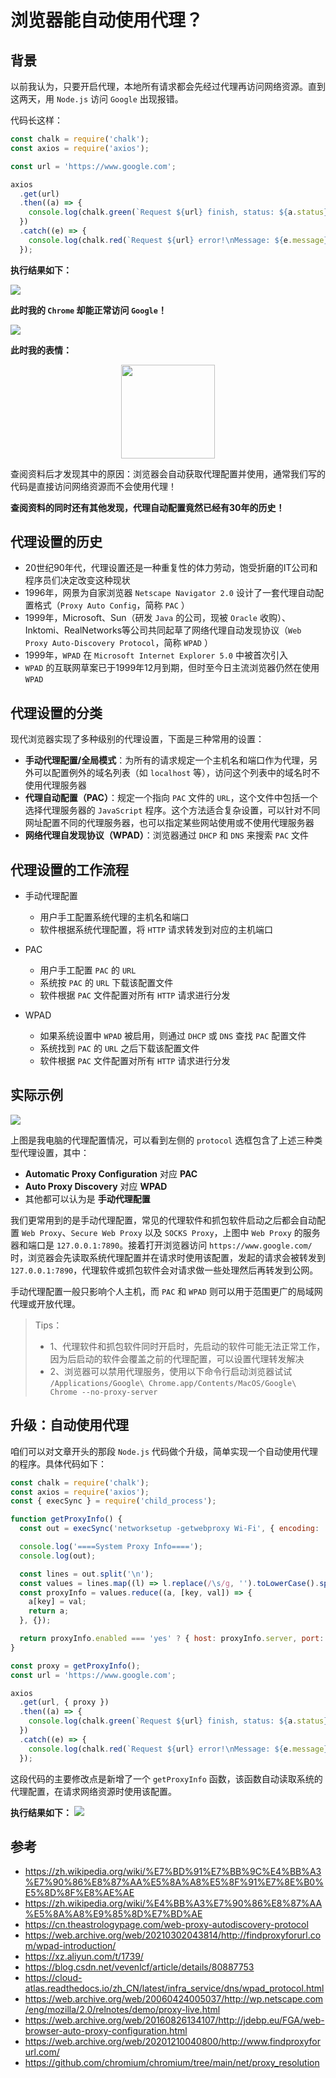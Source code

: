 # 浏览器能自动使用代理？

## 背景
以前我认为，只要开启代理，本地所有请求都会先经过代理再访问网络资源。直到这两天，用 `Node.js` 访问 `Google` 出现报错。

代码长这样：
```javascript
const chalk = require('chalk');
const axios = require('axios');

const url = 'https://www.google.com';

axios
  .get(url)
  .then((a) => {
    console.log(chalk.green(`Request ${url} finish, status: ${a.status}.`));
  })
  .catch((e) => {
    console.log(chalk.red(`Request ${url} error!\nMessage: ${e.message}.`));
  });
```

**执行结果如下：**

![](1655640870706.png)

**此时我的 `Chrome` 却能正常访问 `Google`！**

![](1655549675525.png)

**此时我的表情：**

<div align="center"><img src="1655552134144.png" width="150px"></div>

查阅资料后才发现其中的原因：浏览器会自动获取代理配置并使用，通常我们写的代码是直接访问网络资源而不会使用代理！

**查阅资料的同时还有其他发现，代理自动配置竟然已经有30年的历史！**

## 代理设置的历史
- 20世纪90年代，代理设置还是一种重复性的体力劳动，饱受折磨的IT公司和程序员们决定改变这种现状
- 1996年，网景为自家浏览器 `Netscape Navigator 2.0` 设计了一套代理自动配置格式（`Proxy Auto Config`，简称 `PAC` ）
- 1999年，Microsoft、Sun（研发 `Java` 的公司，现被 `Oracle` 收购）、Inktomi、RealNetworks等公司共同起草了网络代理自动发现协议（`Web Proxy Auto-Discovery Protocol`，简称 `WPAD` ）
- 1999年，`WPAD` 在 `Microsoft Internet Explorer 5.0` 中被首次引入
- `WPAD` 的互联网草案已于1999年12月到期，但时至今日主流浏览器仍然在使用 `WPAD`

## 代理设置的分类
现代浏览器实现了多种级别的代理设置，下面是三种常用的设置：

- **手动代理配置/全局模式**：为所有的请求规定一个主机名和端口作为代理，另外可以配置例外的域名列表（如 `localhost` 等），访问这个列表中的域名时不使用代理服务器
- **代理自动配置（PAC）**：规定一个指向 `PAC` 文件的 `URL`，这个文件中包括一个选择代理服务器的 `JavaScript` 程序。这个方法适合复杂设置，可以针对不同网址配置不同的代理服务器，也可以指定某些网站使用或不使用代理服务器
- **网络代理自发现协议（WPAD）**：浏览器通过 `DHCP` 和 `DNS` 来搜索 `PAC` 文件

## 代理设置的工作流程
- 手动代理配置
  - 用户手工配置系统代理的主机名和端口
  - 软件根据系统代理配置，将 `HTTP` 请求转发到对应的主机端口

- PAC
  - 用户手工配置 `PAC` 的 `URL`
  - 系统按 `PAC` 的 `URL` 下载该配置文件
  - 软件根据 `PAC` 文件配置对所有 `HTTP` 请求进行分发

- WPAD
  - 如果系统设置中 `WPAD` 被启用，则通过 `DHCP` 或 `DNS` 查找 `PAC` 配置文件
  - 系统找到 `PAC` 的 `URL` 之后下载该配置文件
  - 软件根据 `PAC` 文件配置对所有 `HTTP` 请求进行分发

## 实际示例
![](1655634081705.png)

上图是我电脑的代理配置情况，可以看到左侧的 `protocol` 选框包含了上述三种类型代理设置，其中：
- **Automatic Proxy Configuration** 对应 **PAC**
- **Auto Proxy Discovery** 对应 **WPAD**
- 其他都可以认为是 **手动代理配置**

我们更常用到的是手动代理配置，常见的代理软件和抓包软件启动之后都会自动配置 `Web Proxy`、`Secure Web Proxy` 以及 `SOCKS Proxy`，上图中 `Web Proxy` 的服务器和端口是 `127.0.0.1:7890`。接着打开浏览器访问 `https://www.google.com/` 时，浏览器会先读取系统代理配置并在请求时使用该配置，发起的请求会被转发到 `127.0.0.1:7890`，代理软件或抓包软件会对请求做一些处理然后再转发到公网。

手动代理配置一般只影响个人主机，而 `PAC` 和 `WPAD` 则可以用于范围更广的局域网代理或开放代理。

> Tips：
> - 1、代理软件和抓包软件同时开启时，先启动的软件可能无法正常工作，因为后启动的软件会覆盖之前的代理配置，可以设置代理转发解决
> - 2、浏览器可以禁用代理服务，使用以下命令行启动浏览器试试 `/Applications/Google\ Chrome.app/Contents/MacOS/Google\ Chrome --no-proxy-server`

## 升级：自动使用代理
咱们可以对文章开头的那段 `Node.js` 代码做个升级，简单实现一个自动使用代理的程序。具体代码如下：

```javascript
const chalk = require('chalk');
const axios = require('axios');
const { execSync } = require('child_process');

function getProxyInfo() {
  const out = execSync('networksetup -getwebproxy Wi-Fi', { encoding: 'utf8' });

  console.log('====System Proxy Info====');
  console.log(out);

  const lines = out.split('\n');
  const values = lines.map((l) => l.replace(/\s/g, '').toLowerCase().split(':'));
  const proxyInfo = values.reduce((a, [key, val]) => {
    a[key] = val;
    return a;
  }, {});

  return proxyInfo.enabled === 'yes' ? { host: proxyInfo.server, port: +proxyInfo.port } : null;
}

const proxy = getProxyInfo();
const url = 'https://www.google.com';

axios
  .get(url, { proxy })
  .then((a) => {
    console.log(chalk.green(`Request ${url} finish, status: ${a.status}.`));
  })
  .catch((e) => {
    console.log(chalk.red(`Request ${url} error!\nMessage: ${e.message}.`));
  });
```

这段代码的主要修改点是新增了一个 `getProxyInfo` 函数，该函数自动读取系统的代理配置，在请求网络资源时使用该配置。

**执行结果如下：**
![](1655640686936.png)


## 参考
- https://zh.wikipedia.org/wiki/%E7%BD%91%E7%BB%9C%E4%BB%A3%E7%90%86%E8%87%AA%E5%8A%A8%E5%8F%91%E7%8E%B0%E5%8D%8F%E8%AE%AE
- https://zh.wikipedia.org/wiki/%E4%BB%A3%E7%90%86%E8%87%AA%E5%8A%A8%E9%85%8D%E7%BD%AE
- https://cn.theastrologypage.com/web-proxy-autodiscovery-protocol
- https://web.archive.org/web/20210302043814/http://findproxyforurl.com/wpad-introduction/
- https://xz.aliyun.com/t/1739/
- https://blog.csdn.net/vevenlcf/article/details/80887753
- https://cloud-atlas.readthedocs.io/zh_CN/latest/infra_service/dns/wpad_protocol.html
- https://web.archive.org/web/20060424005037/http://wp.netscape.com/eng/mozilla/2.0/relnotes/demo/proxy-live.html
- https://web.archive.org/web/20160826134107/http://jdebp.eu/FGA/web-browser-auto-proxy-configuration.html
- https://web.archive.org/web/20201210040800/http://www.findproxyforurl.com/
- https://github.com/chromium/chromium/tree/main/net/proxy_resolution